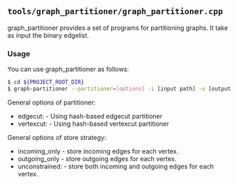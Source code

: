 `tools/graph_partitioner/graph_partitioner.cpp`
-------------

graph_partitioner provides a set of programs for partitioning graphs.
It take as input the binary edgelist.

### Usage
You can use graph_partitioner as follows:
``` Bash
$ cd ${PROJECT_ROOT_DIR}
$ graph-partitioner --partitioner=[options] -i [input path] -o [output path] -n_partitions [number of subgraphs] -store_strategty [options]
```

General options of partitioner:
* edgecut: - Using hash-based edgecut partitioner
* vertexcut: - Using hash-based vertexcut partitioner

General options of store strategy:
* incoming_only - store incoming edges for each vertex.
* outgoing_only - store outgoing edges for each vertex.
* unconstrained: - store both incoming and outgoing edges for each vertex.
